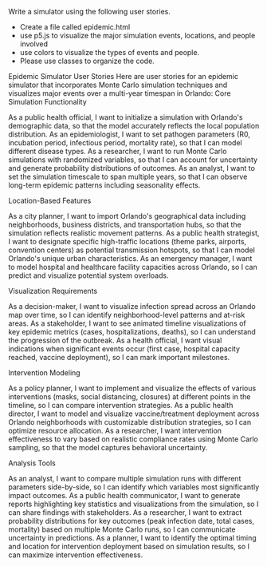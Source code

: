 Write a simulator using the following user stories.
- Create a file called epidemic.html
- use p5.js to visualize the major simulation events, locations, and people involved
- use colors to visualize the types of events and people.
- Please use classes to organize the code.


Epidemic Simulator User Stories
Here are user stories for an epidemic simulator that incorporates Monte Carlo simulation techniques and visualizes major events over a multi-year timespan in Orlando:
Core Simulation Functionality

As a public health official, I want to initialize a simulation with Orlando's demographic data, so that the model accurately reflects the local population distribution.
As an epidemiologist, I want to set pathogen parameters (R0, incubation period, infectious period, mortality rate), so that I can model different disease types.
As a researcher, I want to run Monte Carlo simulations with randomized variables, so that I can account for uncertainty and generate probability distributions of outcomes.
As an analyst, I want to set the simulation timescale to span multiple years, so that I can observe long-term epidemic patterns including seasonality effects.

Location-Based Features

As a city planner, I want to import Orlando's geographical data including neighborhoods, business districts, and transportation hubs, so that the simulation reflects realistic movement patterns.
As a public health strategist, I want to designate specific high-traffic locations (theme parks, airports, convention centers) as potential transmission hotspots, so that I can model Orlando's unique urban characteristics.
As an emergency manager, I want to model hospital and healthcare facility capacities across Orlando, so I can predict and visualize potential system overloads.

Visualization Requirements

As a decision-maker, I want to visualize infection spread across an Orlando map over time, so I can identify neighborhood-level patterns and at-risk areas.
As a stakeholder, I want to see animated timeline visualizations of key epidemic metrics (cases, hospitalizations, deaths), so I can understand the progression of the outbreak.
As a health official, I want visual indications when significant events occur (first case, hospital capacity reached, vaccine deployment), so I can mark important milestones.

Intervention Modeling

As a policy planner, I want to implement and visualize the effects of various interventions (masks, social distancing, closures) at different points in the timeline, so I can compare intervention strategies.
As a public health director, I want to model and visualize vaccine/treatment deployment across Orlando neighborhoods with customizable distribution strategies, so I can optimize resource allocation.
As a researcher, I want intervention effectiveness to vary based on realistic compliance rates using Monte Carlo sampling, so that the model captures behavioral uncertainty.

Analysis Tools

As an analyst, I want to compare multiple simulation runs with different parameters side-by-side, so I can identify which variables most significantly impact outcomes.
As a public health communicator, I want to generate reports highlighting key statistics and visualizations from the simulation, so I can share findings with stakeholders.
As a researcher, I want to extract probability distributions for key outcomes (peak infection date, total cases, mortality) based on multiple Monte Carlo runs, so I can communicate uncertainty in predictions.
As a planner, I want to identify the optimal timing and location for intervention deployment based on simulation results, so I can maximize intervention effectiveness.

